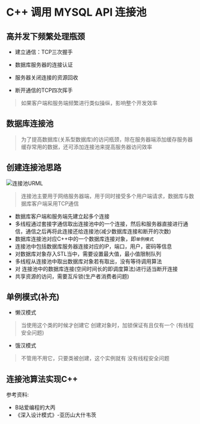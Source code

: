 # C++ 调用 MYSQL API 连接池
## 高并发下频繁处理瓶颈
* 建立通信：TCP三次握手

* 数据库服务器的连接认证

* 服务器关闭连接的资源回收

* 断开通信的TCP四次挥手
> 如果客户端和服务端频繁进行类似操纵，影响整个开发效率
## 数据库连接池
> 为了提高数据库(关系型数据库)的访问瓶颈，除在服务器端添加缓存服务器缓存常用的数据，还可添加连接池来提高服务器访问效率
## 创建连接池思路
![连接池URML](https://mmbiz.qpic.cn/mmbiz_png/ORog4TEnkbt72TibPibqUOnXvuG7dQ3WYYmP1QVHBJDhYJ9FB3DS6GJVib2ibQKQVIiaiaVfug7kiaOMLRBbE1nNYRzew/0?wx_fmt=png "连接池UML")
>连接池主要用于网络服务器端，用于同时接受多个用户端请求，数据库与数据库客户端采用TCP通信
* 数据库客户端和服务端先建立起多个连接
* 多线程通过套接字通信取出连接池中的一个连接，然后和服务器直接进行通信，通信之后再将此连接还给连接池(减少数据库连接和断开的次数)
* 数据库连接池对应C++中的一个数据库连接对象，即`单例模式`
* 连接池中包括数据库服务器连接对应的IP，端口，用户，密码等信息
* 对数据库对象存入STL当中，需要设置最大值，最小值限制队列
* 多线程从连接池中取出数据库对象若有取出，没有等待调用算法
* 对 连接池中的数据库连接(空间时间长的即调度算法)进行适当断开连接
* 共享资源的访问，需要互斥锁(生产者消费者问题)
## 单例模式(补充)
* 懒汉模式
> 当使用这个类的时候才创建它
> 创建对象时，加锁保证有且仅有一个
> (有线程安全问题)
* 饿汉模式
> 不管用不用它，只要类被创建，这个实例就有
> 没有线程安全问题

## 连接池算法实现C++











参考资料:
* B站爱编程的大丙
* 《深入设计模式》-亚历山大什韦茨